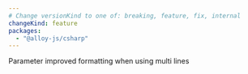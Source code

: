 ```yaml
---
# Change versionKind to one of: breaking, feature, fix, internal
changeKind: feature
packages:
  - "@alloy-js/csharp"
---
```


Parameter improved formatting when using multi lines
